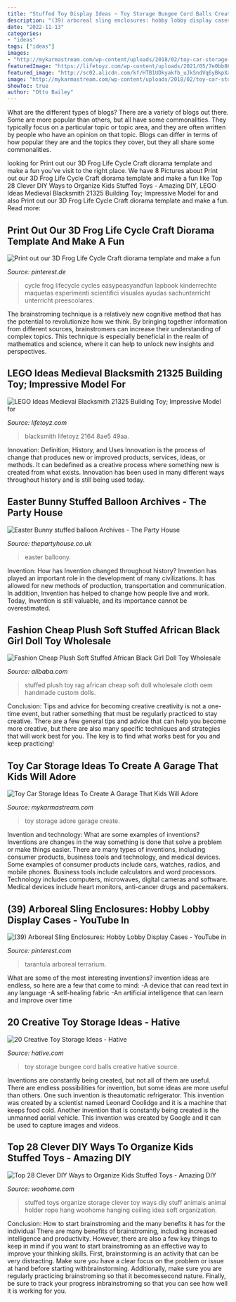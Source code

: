 ```yaml
---
title: "Stuffed Toy Display Ideas ~ Toy Storage Bungee Cord Balls Creative Hative Source"
description: "(39) arboreal sling enclosures: hobby lobby display cases"
date: "2022-11-13"
categories:
- "ideas"
tags: ["ideas"]
images:
- "http://mykarmastream.com/wp-content/uploads/2018/02/toy-car-storage-11-.jpg"
featuredImage: "https://lifetoyz.com/wp-content/uploads/2021/05/7e0bb861-8ae5-49aa-b1e3-74536809ddd9.d13d411519dacd87258b340788fb927a-1536x1536.jpeg"
featured_image: "http://sc02.alicdn.com/kf/HTB1UDkyakfb_uJkSndVq6yBkpXao/200540755/HTB1UDkyakfb_uJkSndVq6yBkpXao.jpg"
image: "http://mykarmastream.com/wp-content/uploads/2018/02/toy-car-storage-11-.jpg"
ShowToc: true
author: "Otto Bailey"
---
```



What are the different types of blogs?
There are a variety of blogs out there. Some are more popular than others, but all have some commonalities. They typically focus on a particular topic or topic area, and they are often written by people who have an opinion on that topic. Blogs can differ in terms of how popular they are and the topics they cover, but they all share some commonalities.

	

		
looking for Print out our 3D Frog Life Cycle Craft diorama template and make a fun you've visit to the right place. We have 8 Pictures about Print out our 3D Frog Life Cycle Craft diorama template and make a fun like Top 28 Clever DIY Ways to Organize Kids Stuffed Toys - Amazing DIY, LEGO Ideas Medieval Blacksmith 21325 Building Toy; Impressive Model for and also Print out our 3D Frog Life Cycle Craft diorama template and make a fun. Read more:
		
    
## Print Out Our 3D Frog Life Cycle Craft Diorama Template And Make A Fun

<img loading=lazy src="https://i.pinimg.com/736x/8b/8d/78/8b8d7838be2f6cdabfb81298ea92a403.jpg" onerror="this.onerror=null;this.src='https://tse2.mm.bing.net/th?id=OIP.WooLQnqaGwX2lpKD0ioceQHaLG&amp;pid=15.1';" alt="Print out our 3D Frog Life Cycle Craft diorama template and make a fun">

_Source: pinterest.de_

>cycle frog lifecycle cycles easypeasyandfun lapbook kinderrechte maquetas esperimenti scientifici visuales ayudas sachunterricht unterricht preescolares. 

	

The brainstroming technique is a relatively new cognitive method that has the potential to revolutionize how we think. By bringing together information from different sources, brainstromers can increase their understanding of complex topics. This technique is especially beneficial in the realm of mathematics and science, where it can help to unlock new insights and perspectives.

    
## LEGO Ideas Medieval Blacksmith 21325 Building Toy; Impressive Model For

<img loading=lazy src="https://lifetoyz.com/wp-content/uploads/2021/05/7e0bb861-8ae5-49aa-b1e3-74536809ddd9.d13d411519dacd87258b340788fb927a-1536x1536.jpeg" onerror="this.onerror=null;this.src='https://tse4.mm.bing.net/th?id=OIP.4ZR7NlMmCJC2HUNLoC2EdgHaHa&amp;pid=15.1';" alt="LEGO Ideas Medieval Blacksmith 21325 Building Toy; Impressive Model for">

_Source: lifetoyz.com_

>blacksmith lifetoyz 2164 8ae5 49aa. 

	

Innovation: Definition, History, and Uses
Innovation is the process of change that produces new or improved products, services, ideas, or methods. It can bedefined as a creative process where something new is created from what exists. Innovation has been used in many different ways throughout history and is still being used today.

    
## Easter Bunny Stuffed Balloon Archives - The Party House

<img loading=lazy src="https://thepartyhouse.co.uk/wp-content/gallery/birthday-displays/Easter-stuffed-bunny.jpg" onerror="this.onerror=null;this.src='https://tse2.mm.bing.net/th?id=OIP.Euxffghp88b1mbb46NzKFQHaLv&amp;pid=15.1';" alt="Easter Bunny stuffed balloon Archives - The Party House">

_Source: thepartyhouse.co.uk_

>easter balloony. 

	

Invention: How has Invention changed throughout history?
Invention has played an important role in the development of many civilizations. It has allowed for new methods of production, transportation and communication. In addition, Invention has helped to change how people live and work. Today, Invention is still valuable, and its importance cannot be overestimated.

    
## Fashion Cheap Plush Soft Stuffed African Black Girl Doll Toy Wholesale

<img loading=lazy src="http://sc02.alicdn.com/kf/HTB1UDkyakfb_uJkSndVq6yBkpXao/200540755/HTB1UDkyakfb_uJkSndVq6yBkpXao.jpg" onerror="this.onerror=null;this.src='https://tse3.mm.bing.net/th?id=OIP.dxgfzjH9jV0WlHUQ2nX0EAHaLZ&amp;pid=15.1';" alt="Fashion Cheap Plush Soft Stuffed African Black Girl Doll Toy Wholesale">

_Source: alibaba.com_

>stuffed plush toy rag african cheap soft doll wholesale cloth oem handmade custom dolls. 

	

Conclusion: Tips and advice for becoming creative
creativity is not a one-time event, but rather something that must be regularly practiced to stay creative. There are a few general tips and advice that can help you become more creative, but there are also many specific techniques and strategies that will work best for you. The key is to find what works best for you and keep practicing!

    
## Toy Car Storage Ideas To Create A Garage That Kids Will Adore

<img loading=lazy src="http://mykarmastream.com/wp-content/uploads/2018/02/toy-car-storage-11-.jpg" onerror="this.onerror=null;this.src='https://tse1.mm.bing.net/th?id=OIP.C8jHUrACzw9u25ueivmjtQHaKa&amp;pid=15.1';" alt="Toy Car Storage Ideas To Create A Garage That Kids Will Adore">

_Source: mykarmastream.com_

>toy storage adore garage create. 

	

Invention and technology: What are some examples of inventions?
Inventions are changes in the way something is done that solve a problem or make things easier. There are many types of inventions, including consumer products, business tools and technology, and medical devices. Some examples of consumer products include cars, watches, radios, and mobile phones. Business tools include calculators and word processors. Technology includes computers, microwaves, digital cameras and software. Medical devices include heart monitors, anti-cancer drugs and pacemakers.

    
## (39) Arboreal Sling Enclosures: Hobby Lobby Display Cases - YouTube In

<img loading=lazy src="https://i.pinimg.com/736x/7f/f4/54/7ff454c345f151722e1a0debeef5148e.jpg" onerror="this.onerror=null;this.src='https://tse1.mm.bing.net/th?id=OIP.GlCHfINTh88k_R5waZwiFAHaFj&amp;pid=15.1';" alt="(39) Arboreal Sling Enclosures: Hobby Lobby Display Cases - YouTube in">

_Source: pinterest.com_

>tarantula arboreal terrarium. 

	

What are some of the most interesting inventions?
invention ideas are endless, so here are a few that come to mind: 
-A device that can read text in any language 
-A self-healing fabric 
-An artificial intelligence that can learn and improve over time

    
## 20 Creative Toy Storage Ideas - Hative

<img loading=lazy src="https://hative.com/wp-content/uploads/2014/11/toy-storage-ideas/19-bungee-cord-for-balls.jpg" onerror="this.onerror=null;this.src='https://tse3.mm.bing.net/th?id=OIP.nWkDuXOJ_7r6YUUvCBmpRwHaJ4&amp;pid=15.1';" alt="20 Creative Toy Storage Ideas - Hative">

_Source: hative.com_

>toy storage bungee cord balls creative hative source. 

	

Inventions are constantly being created, but not all of them are useful. There are endless possibilities for invention, but some ideas are more useful than others. One such invention is theautomatic refrigerator. This invention was created by a scientist named Leonard Coolidge and it is a machine that keeps food cold. Another invention that is constantly being created is the unmanned aerial vehicle. This invention was created by Google and it can be used to capture images and videos.

    
## Top 28 Clever DIY Ways To Organize Kids Stuffed Toys - Amazing DIY

<img loading=lazy src="http://www.woohome.com/wp-content/uploads/2015/02/Stuffed-Toy-Storage-woohome-7.jpg" onerror="this.onerror=null;this.src='https://tse3.mm.bing.net/th?id=OIP.BLjQGqGTrlIQurMdaOj25wHaLG&amp;pid=15.1';" alt="Top 28 Clever DIY Ways to Organize Kids Stuffed Toys - Amazing DIY">

_Source: woohome.com_

>stuffed toys organize storage clever toy ways diy stuff animals animal holder rope hang woohome hanging ceiling idea soft organization. 

	

Conclusion: How to start brainstroming and the many benefits it has for the individual
There are many benefits of brainstroming, including increased intelligence and productivity. However, there are also a few key things to keep in mind if you want to start brainstroming as an effective way to improve your thinking skills. First, brainstorming is an activity that can be very distracting. Make sure you have a clear focus on the problem or issue at hand before starting withbrainstorming. Additionally, make sure you are regularly practicing brainstroming so that it becomessecond nature. Finally, be sure to track your progress inbrainstroming so that you can see how well it is working for you.

